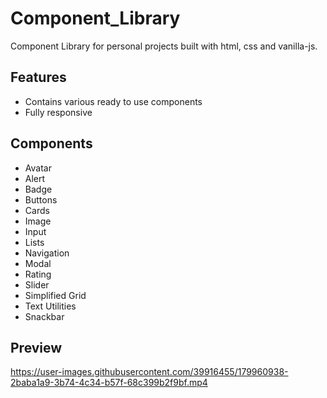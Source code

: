 # Component_Library

Component Library for personal projects built with html, css and vanilla-js.

## Features

- Contains various ready to use components
- Fully responsive

## Components

- Avatar
- Alert
- Badge
- Buttons
- Cards
- Image
- Input
- Lists
- Navigation
- Modal
- Rating
- Slider
- Simplified Grid
- Text Utilities
- Snackbar

## Preview

https://user-images.githubusercontent.com/39916455/179960938-2baba1a9-3b74-4c34-b57f-68c399b2f9bf.mp4

